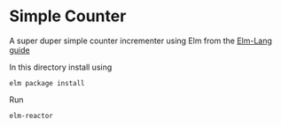 # Simple Counter

A super duper simple counter incrementer using Elm from the [Elm-Lang guide](https://guide.elm-lang.org/architecture/user_input/buttons.html)

In this directory install using
```
elm package install
```

Run
```
elm-reactor
```